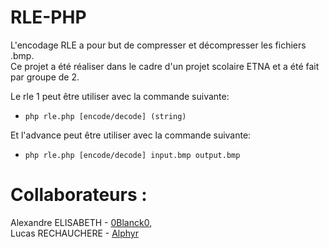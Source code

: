 # RLE-PHP

L'encodage RLE a pour but de compresser et décompresser les fichiers .bmp.   
Ce projet a été réaliser dans le cadre d'un projet scolaire ETNA et a été fait par groupe de 2.

Le rle 1 peut être utiliser avec la commande suivante:   

- `php rle.php [encode/decode] (string)`   

   
Et l'advance peut être utiliser avec la commande suivante:   

- `php rle.php [encode/decode] input.bmp output.bmp`   

   
Collaborateurs :
======

Alexandre ELISABETH - [0Blanck0](https://github.com/0Blanck0/),  
Lucas RECHAUCHERE - [Alphyr](https://github.com/Alphyr/) 
